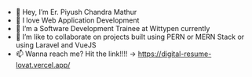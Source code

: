 - 👋 Hey, I’m Er. Piyush Chandra Mathur
- 👀 I love Web Application Development
- 🌱 I’m a Software Development Trainee at Wittypen currently
- 💞️ I’m like to collaborate on projects built using PERN or MERN Stack or using Laravel and VueJS
- 📫 Wanna reach me? Hit the link!!!! -> https://digital-resume-lovat.vercel.app/

<!---
PiyushMathur231/PiyushMathur231 is a ✨ special ✨ repository because its `README.md` (this file) appears on your GitHub profile.
You can click the Preview link to take a look at your changes.
--->
